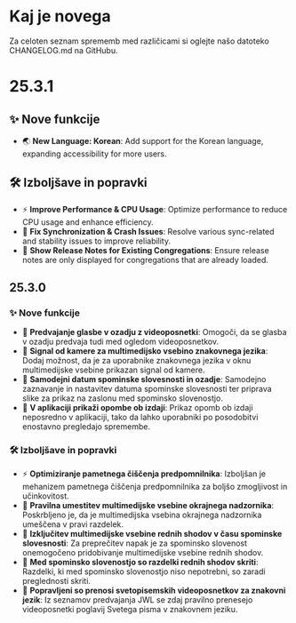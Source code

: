 <!-- markdownlint-disable no-duplicate-heading -->

# Kaj je novega

Za celoten seznam sprememb med različicami si oglejte našo datoteko CHANGELOG.md na GitHubu.

# 25.3.1

## ✨ Nove funkcije

- 🌏 **New Language: Korean**: Add support for the Korean language, expanding accessibility for more users.

## 🛠️ Izboljšave in popravki

- ⚡ **Improve Performance & CPU Usage**: Optimize performance to reduce CPU usage and enhance efficiency.
- 🔄 **Fix Synchronization & Crash Issues**: Resolve various sync-related and stability issues to improve reliability.
- 📜 **Show Release Notes for Existing Congregations**: Ensure release notes are only displayed for congregations that are already loaded.

## 25.3.0

### ✨ Nove funkcije

- 🎵 **Predvajanje glasbe v ozadju z videoposnetki**: Omogoči, da se glasba v ozadju predvaja tudi med ogledom videoposnetkov.
- 🎥 **Signal od kamere za multimedijsko vsebino znakovnega jezika**: Dodaj možnost, da je za uporabnike znakovnega jezika v oknu multimedijske vsebine prikazan signal od kamere.
- 📅 **Samodejni datum spominske slovesnosti in ozadje**: Samodejno zaznavanje in nastavitev datuma spominske slovesnosti ter priprava slike za prikaz na zaslonu med spominsko slovenostjo.
- 📜 **V aplikaciji prikaži opombe ob izdaji**: Prikaz opomb ob izdaji neposredno v aplikaciji, tako da lahko uporabniki po posodobitvi enostavno pregledajo spremembe.

### 🛠️ Izboljšave in popravki

- ⚡ **Optimiziranje pametnega čiščenja predpomnilnika**: Izboljšan je mehanizem pametnega čiščenja predpomnilnika za boljšo zmogljivost in učinkovitost.
- 📂 **Pravilna umestitev multimedijske vsebine okrajnega nadzornika**: Poskrbljeno je, da je multimedijska vsebina okrajnega nadzornika umeščena v pravi razdelek.
- 📅 **Izključitev multimedijske vsebine rednih shodov v času spominske slovesnosti**: Za preprečitev napak je za spominsko slovenost onemogočeno pridobivanje multimedijske vsebine rednih shodov.
- 📅 **Med spominsko slovenostjo so razdelki rednih shodov skriti**: Razdelki, ki med spominsko slovenostjo niso nepotrebni, so zaradi preglednosti skriti.
- 📖 **Popravljeni so prenosi svetopisemskih videoposnetkov za znakovni jezik**: Iz seznamov predvajanja JWL se zdaj pravilno prenesejo videoposnetki poglavij Svetega pisma v znakovnem jeziku.
